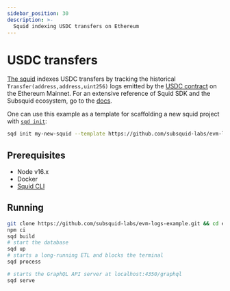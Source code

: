 ```yaml
---
sidebar_position: 30
description: >-
  Squid indexing USDC transfers on Ethereum
---
```


# USDC transfers

[The squid](https://github.com/subsquid-labs/evm-logs-example) indexes USDC transfers by tracking the historical `Transfer(address,address,uint256)` logs emitted by the [USDC contract](https://etherscan.io/address/0xa0b86991c6218b36c1d19d4a2e9eb0ce3606eb48) on the Ethereum Mainnet. 
For an extensive reference of Squid SDK and the Subsquid ecosystem, go to the [docs](https://docs.subsquid.io).

One can use this example as a template for scaffolding a new squid project with [`sqd init`](/squid-cli/init):

```bash
sqd init my-new-squid --template https://github.com/subsquid-labs/evm-logs-example
```

## Prerequisites

- Node v16.x
- Docker
- [Squid CLI](/squid-cli/)

## Running 

```bash
git clone https://github.com/subsquid-labs/evm-logs-example.git && cd evm-logs-example
npm ci
sqd build
# start the database
sqd up
# starts a long-running ETL and blocks the terminal
sqd process

# starts the GraphQL API server at localhost:4350/graphql
sqd serve
```
